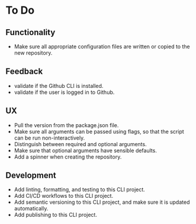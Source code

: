 # To Do

## Functionality

- Make sure all appropriate configuration files are written or copied to the new repository.

## Feedback

- validate if the Github CLI is installed.
- validate if the user is logged in to Github.

## UX

- Pull the version from the package.json file.
- Make sure all arguments can be passed using flags, so that the script can be run non-interactively.
- Distinguish between required and optional arguments.
- Make sure that optional arguments have sensible defaults.
- Add a spinner when creating the repository.

## Development

- Add linting, formatting, and testing to this CLI project.
- Add CI/CD workflows to this CLI project.
- Add semantic versioning to this CLI project, and make sure it is updated automatically.
- Add publishing to this CLI project.
